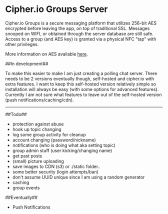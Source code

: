 Cipher.io Groups Server
================

Cipher.io Groups is a secure messaging platform that utilizes 256-bit AES encrypted before leaving the app, on top of traditional SSL. Messages snooped on WIFI, or obtained through the server database are still safe. Access to a group (and AES key) is granted via a physical NFC "tap" with other privileges.

More information on AES available [here](http://en.wikipedia.org/wiki/Advanced_Encryption_Standard "Here").

##In development##

To make this easier to make I am just creating a polling chat server. There needs to be 2 versions eventually though, self-hosted and cipher.io with extra features. I want to keep this self-hosted version relatively simple so installation will always be easy (with some options for advanced features). Currently I am not sure what features to leave out of the self-hosted version (push notifications/caching/cdn).

---

##Todo##

- protection against abuse
- hook up topic changing
- log some group activity for cleanup
- account changing (password/nickname)
- notifications (who is doing what aka setting topic)
- group admin stuff (user kicking/changing name)
- get past posts
- (small) picture uploading
- save images to CDN (s3) or ./static folder..
- some better security (login attempts/ban)
- don't assume UUID unique since I am using a random generator
- caching
- group events

##Eventually##

- Push Notifications

